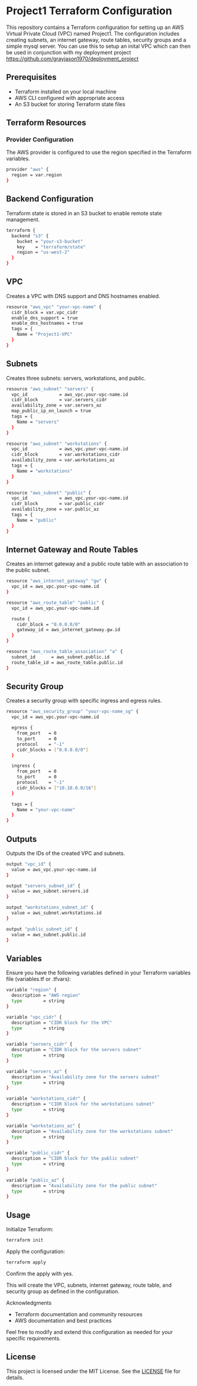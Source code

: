 # Project1 Terraform Configuration
This repository contains a Terraform configuration for setting up an AWS Virtual Private Cloud (VPC) named Project1. The configuration includes creating subnets, an internet gateway, route tables, security groups and a simple mysql server.  You can use this to setup an inital VPC which can then be used in conjunction with my deployment project https://github.com/grayjason1970/deployment_project

## Prerequisites
* Terraform installed on your local machine
* AWS CLI configured with appropriate access
* An S3 bucket for storing Terraform state files

## Terraform Resources
### Provider Configuration

The AWS provider is configured to use the region specified in the Terraform variables.
```bash
provider "aws" {
  region = var.region
}
```

## Backend Configuration

Terraform state is stored in an S3 bucket to enable remote state management.

```bash
terraform {
  backend "s3" {
    bucket = "your-s3-bucket"
    key    = "terraform/state"
    region = "us-west-2"
  }
}
```

## VPC

Creates a VPC with DNS support and DNS hostnames enabled.

```bash
resource "aws_vpc" "your-vpc-name" {
  cidr_block = var.vpc_cidr
  enable_dns_support = true
  enable_dns_hostnames = true
  tags = {
    Name = "Project1-VPC"
  }
}
```

## Subnets

Creates three subnets: servers, workstations, and public.

```bash
resource "aws_subnet" "servers" {
  vpc_id            = aws_vpc.your-vpc-name.id
  cidr_block        = var.servers_cidr
  availability_zone = var.servers_az
  map_public_ip_on_launch = true
  tags = {
    Name = "servers"
  }
}

resource "aws_subnet" "workstations" {
  vpc_id            = aws_vpc.your-vpc-name.id
  cidr_block        = var.workstations_cidr
  availability_zone = var.workstations_az
  tags = {
    Name = "workstations"
  }
}

resource "aws_subnet" "public" {
  vpc_id            = aws_vpc.your-vpc-name.id
  cidr_block        = var.public_cidr
  availability_zone = var.public_az
  tags = {
    Name = "public"
  }
}
```

## Internet Gateway and Route Tables

Creates an internet gateway and a public route table with an association to the public subnet.

```bash
resource "aws_internet_gateway" "gw" {
  vpc_id = aws_vpc.your-vpc-name.id
}

resource "aws_route_table" "public" {
  vpc_id = aws_vpc.your-vpc-name.id

  route {
    cidr_block = "0.0.0.0/0"
    gateway_id = aws_internet_gateway.gw.id
  }
}

resource "aws_route_table_association" "a" {
  subnet_id      = aws_subnet.public.id
  route_table_id = aws_route_table.public.id
}
```

## Security Group

Creates a security group with specific ingress and egress rules.

```bash
resource "aws_security_group" "your-vpc-name_sg" {
  vpc_id = aws_vpc.your-vpc-name.id

  egress {
    from_port   = 0
    to_port     = 0
    protocol    = "-1"
    cidr_blocks = ["0.0.0.0/0"]
  }

  ingress {
    from_port   = 0
    to_port     = 0
    protocol    = "-1"
    cidr_blocks = ["10.10.0.0/16"]
  }

  tags = {
    Name = "your-vpc-name"
  }
}
```

## Outputs

Outputs the IDs of the created VPC and subnets.

```bash
output "vpc_id" {
  value = aws_vpc.your-vpc-name.id
}

output "servers_subnet_id" {
  value = aws_subnet.servers.id
}

output "workstations_subnet_id" {
  value = aws_subnet.workstations.id
}

output "public_subnet_id" {
  value = aws_subnet.public.id
}
```

## Variables

Ensure you have the following variables defined in your Terraform variables file (variables.tf or .tfvars):

```bash
variable "region" {
  description = "AWS region"
  type        = string
}

variable "vpc_cidr" {
  description = "CIDR block for the VPC"
  type        = string
}

variable "servers_cidr" {
  description = "CIDR block for the servers subnet"
  type        = string
}

variable "servers_az" {
  description = "Availability zone for the servers subnet"
  type        = string
}

variable "workstations_cidr" {
  description = "CIDR block for the workstations subnet"
  type        = string
}

variable "workstations_az" {
  description = "Availability zone for the workstations subnet"
  type        = string
}

variable "public_cidr" {
  description = "CIDR block for the public subnet"
  type        = string
}

variable "public_az" {
  description = "Availability zone for the public subnet"
  type        = string
}
```

## Usage

Initialize Terraform:

```bash
terraform init
```

Apply the configuration:

```bash
terraform apply
```
Confirm the apply with yes.

This will create the VPC, subnets, internet gateway, route table, and security group as defined in the configuration.

Acknowledgments
* Terraform documentation and community resources
* AWS documentation and best practices

Feel free to modify and extend this configuration as needed for your specific requirements.

## License

This project is licensed under the MIT License. See the [LICENSE](LICENSE) file for details.
